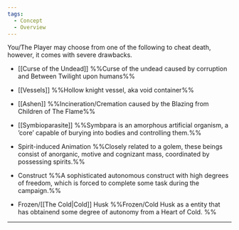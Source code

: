 ```yaml
---
tags:
  - Concept
  - Overview
---
```


You/The Player may choose from one of the following to cheat death, however, it comes with severe drawbacks. 
-   [[Curse of the Undead]]
	%%Curse of the undead caused by corruption and Between Twilight upon humans%%

-   [[Vessels]]
	%%Hollow knight vessel, aka void container%%

-   [[Ashen]]
	%%Incineration/Cremation caused by the Blazing from Children of The Flame%%

-   [[Symbioparasite]]
	%%Symbpara is an amorphous artificial organism, a ’core’ capable of burying into bodies and controlling them.%%

-   Spirit-induced Animation
	%%Closely related to a golem, these beings consist of anorganic, motive and cognizant mass, coordinated by possessing spirits.%%
- Construct
	%%A sophisticated autonomous construct with high degrees of freedom, which is forced to complete some task during the campaign.%% 

- Frozen/[[The Cold|Cold]] Husk
	%%Frozen/Cold Husk as a entity that has obtainend some degree of autonomy from a Heart of Cold. %%
***



